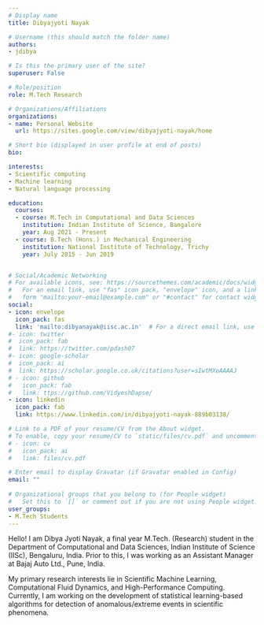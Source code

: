 ```yaml
---
# Display name
title: Dibyajyoti Nayak

# Username (this should match the folder name)
authors:
- jdibya

# Is this the primary user of the site?
superuser: False

# Role/position
role: M.Tech Research

# Organizations/Affiliations
organizations:
- name: Personal Website
  url: https://sites.google.com/view/dibyajyoti-nayak/home

# Short bio (displayed in user profile at end of posts)
bio: 

interests:
- Scientific computing   
- Machine learning
- Natural language processing

education:
  courses:
  - course: M.Tech in Computational and Data Sciences
    institution: Indian Institute of Science, Bangalore
    year: Aug 2021 - Present
  - course: B.Tech (Hons.) in Mechanical Engineering
    institution: National Institute of Technology, Trichy
    year: July 2015 - Jun 2019


# Social/Academic Networking
# For available icons, see: https://sourcethemes.com/academic/docs/widgets/#icons
#   For an email link, use "fas" icon pack, "envelope" icon, and a link in the
#   form "mailto:your-email@example.com" or "#contact" for contact widget.
social:
- icon: envelope
  icon_pack: fas
  link: 'mailto:dibyanayak@iisc.ac.in'  # For a direct email link, use "mailto:test@example.org".
#- icon: twitter
#  icon_pack: fab
#  link: https://twitter.com/pdash07
#- icon: google-scholar
#  icon_pack: ai
#  link: https://scholar.google.co.uk/citations?user=sIwtMXoAAAAJ
# - icon: github
#   icon_pack: fab
#   link: ttps://github.com/VidyeshDapse/ 
- icon: linkedin
  icon_pack: fab
  link: https://www.linkedin.com/in/dibyajyoti-nayak-889b03138/

# Link to a PDF of your resume/CV from the About widget.
# To enable, copy your resume/CV to `static/files/cv.pdf` and uncomment the lines below.  
# - icon: cv
#   icon_pack: ai
#   link: files/cv.pdf

# Enter email to display Gravatar (if Gravatar enabled in Config)
email: ""
  
# Organizational groups that you belong to (for People widget)
#   Set this to `[]` or comment out if you are not using People widget.  
user_groups:
- M.Tech Students
---
```

Hello! I am Dibya Jyoti Nayak, a final year M.Tech. (Research) student in the Department of Computational and Data Sciences, Indian Institute of Science (IISc), Bengaluru, India. Prior to this, I was working as an Assistant Manager at Bajaj Auto Ltd., Pune, India. 


My primary research interests lie in Scientific Machine Learning, Computational Fluid Dynamics, and High-Performance Computing. Currently, I am working on the development of statistical learning-based algorithms for detection of anomalous/extreme events in scientific phenomena. 
